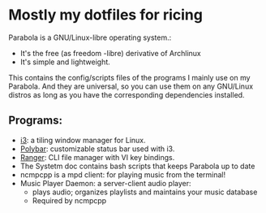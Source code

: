 # Mostly my dotfiles for ricing

Parabola is a GNU/Linux-libre operating system.:
* It's the free (as freedom -libre) derivative of Archlinux 
* It's simple and lightweight. 


This contains the config/scripts files of the programs I mainly use on my Parabola. And they are universal, so you can use them on any GNU/Linux distros as long as you have the corresponding dependencies installed.

## Programs:

* [i3](https://i3wm.org/): a tiling window manager for Linux. 
* [Polybar](https://github.com/jaagr/polybar):	customizable status bar used with i3.  
* [Ranger](https://ranger.github.io/): 	CLI file manager with VI key bindings. 
* The Systetm doc contains bash scripts that keeps 
Parabola up to date
* ncmpcpp is a mpd client: for playing music from the terminal!
* Music Player Daemon: a server-client audio player:
	* plays audio; organizes playlists and maintains your music database  
	* Required by ncmpcpp
